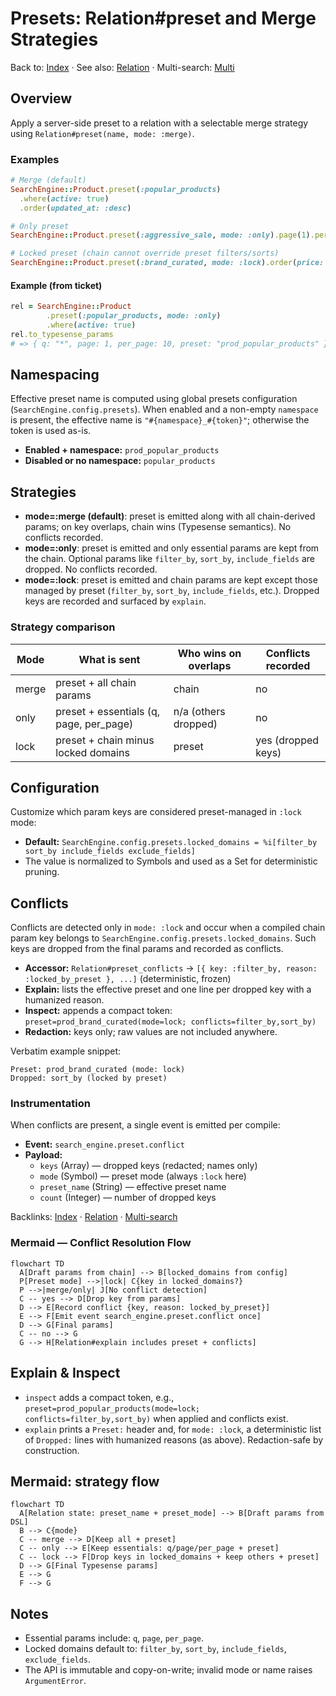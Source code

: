 # Presets: Relation#preset and Merge Strategies

Back to: [Index](./index.md) · See also: [Relation](./relation.md) · Multi-search: [Multi](./multi_search.md#presets-in-multi-search)

## Overview

Apply a server-side preset to a relation with a selectable merge strategy using `Relation#preset(name, mode: :merge)`.

### Examples

```ruby
# Merge (default)
SearchEngine::Product.preset(:popular_products)
  .where(active: true)
  .order(updated_at: :desc)

# Only preset
SearchEngine::Product.preset(:aggressive_sale, mode: :only).page(1).per(24)

# Locked preset (chain cannot override preset filters/sorts)
SearchEngine::Product.preset(:brand_curated, mode: :lock).order(price: :asc) # order will be dropped
```

#### Example (from ticket)

```ruby
rel = SearchEngine::Product
        .preset(:popular_products, mode: :only)
        .where(active: true)
rel.to_typesense_params
# => { q: "*", page: 1, per_page: 10, preset: "prod_popular_products" }
```

## Namespacing

Effective preset name is computed using global presets configuration (`SearchEngine.config.presets`). When enabled and a non-empty `namespace` is present, the effective name is `"#{namespace}_#{token}"`; otherwise the token is used as-is.

- **Enabled + namespace:** `prod_popular_products`
- **Disabled or no namespace:** `popular_products`

## Strategies

- **mode=:merge (default)**: preset is emitted along with all chain-derived params; on key overlaps, chain wins (Typesense semantics). No conflicts recorded.
- **mode=:only**: preset is emitted and only essential params are kept from the chain. Optional params like `filter_by`, `sort_by`, `include_fields` are dropped. No conflicts recorded.
- **mode=:lock**: preset is emitted and chain params are kept except those managed by preset (`filter_by`, `sort_by`, `include_fields`, etc.). Dropped keys are recorded and surfaced by `explain`.

### Strategy comparison

| Mode  | What is sent | Who wins on overlaps | Conflicts recorded |
|------|---------------|----------------------|--------------------|
| merge | preset + all chain params | chain | no |
| only  | preset + essentials (q, page, per_page) | n/a (others dropped) | no |
| lock  | preset + chain minus locked domains | preset | yes (dropped keys) |

## Configuration

Customize which param keys are considered preset-managed in `:lock` mode:

- **Default:** `SearchEngine.config.presets.locked_domains = %i[filter_by sort_by include_fields exclude_fields]`
- The value is normalized to Symbols and used as a Set for deterministic pruning.

## Conflicts

Conflicts are detected only in `mode: :lock` and occur when a compiled chain param key belongs to `SearchEngine.config.presets.locked_domains`. Such keys are dropped from the final params and recorded as conflicts.

- **Accessor:** `Relation#preset_conflicts` → `[{ key: :filter_by, reason: :locked_by_preset }, ...]` (deterministic, frozen)
- **Explain:** lists the effective preset and one line per dropped key with a humanized reason.
- **Inspect:** appends a compact token: `preset=prod_brand_curated(mode=lock; conflicts=filter_by,sort_by)`
- **Redaction:** keys only; raw values are not included anywhere.

Verbatim example snippet:

```
Preset: prod_brand_curated (mode: lock)
Dropped: sort_by (locked by preset)
```

### Instrumentation

When conflicts are present, a single event is emitted per compile:

- **Event:** `search_engine.preset.conflict`
- **Payload:**
  - `keys` (Array<Symbol>) — dropped keys (redacted; names only)
  - `mode` (Symbol) — preset mode (always `:lock` here)
  - `preset_name` (String) — effective preset name
  - `count` (Integer) — number of dropped keys

Backlinks: [Index](./index.md) · [Relation](./relation.md) · [Multi-search](./multi_search.md#presets-in-multi-search)

### Mermaid — Conflict Resolution Flow

```mermaid
flowchart TD
  A[Draft params from chain] --> B[locked_domains from config]
  P[Preset mode] -->|lock| C{key in locked_domains?}
  P -->|merge/only| J[No conflict detection]
  C -- yes --> D[Drop key from params]
  D --> E[Record conflict {key, reason: locked_by_preset}]
  E --> F[Emit event search_engine.preset.conflict once]
  D --> G[Final params]
  C -- no --> G
  G --> H[Relation#explain includes preset + conflicts]
```

## Explain & Inspect

- `inspect` adds a compact token, e.g., `preset=prod_popular_products(mode=lock; conflicts=filter_by,sort_by)` when applied and conflicts exist.
- `explain` prints a `Preset:` header and, for `mode: :lock`, a deterministic list of `Dropped:` lines with humanized reasons (as above). Redaction-safe by construction.

## Mermaid: strategy flow

```mermaid
flowchart TD
  A[Relation state: preset_name + preset_mode] --> B[Draft params from DSL]
  B --> C{mode}
  C -- merge --> D[Keep all + preset]
  C -- only --> E[Keep essentials: q/page/per_page + preset]
  C -- lock --> F[Drop keys in locked_domains + keep others + preset]
  D --> G[Final Typesense params]
  E --> G
  F --> G
```

## Notes

- Essential params include: `q`, `page`, `per_page`.
- Locked domains default to: `filter_by`, `sort_by`, `include_fields`, `exclude_fields`.
- The API is immutable and copy-on-write; invalid mode or name raises `ArgumentError`.
